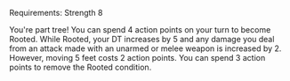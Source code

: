 Requirements: Strength 8

You're part tree! You can spend 4 action points on your turn to become Rooted. While Rooted, your DT increases by 5 and any damage you deal from an attack made with an unarmed or melee weapon is increased by 2. However, moving 5 feet costs 2 action points. You can spend 3 action points to remove the Rooted condition.